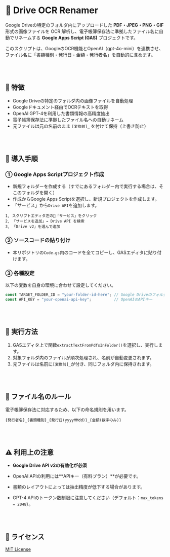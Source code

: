 # 📄 Drive OCR Renamer

Google Driveの特定のフォルダ内にアップロードした **PDF・JPEG・PNG・GIF** 形式の画像ファイルを OCR 解析し、電子帳簿保存法に準拠したファイル名に自動でリネームする **Google Apps Script (GAS)** プロジェクトです。

このスクリプトは、GoogleのOCR機能とOpenAI（gpt-4o-mini）を連携させ、ファイル名に「書類種別・発行日・金額・発行者名」を自動的に含めます。


<br><br>

## 📌 特徴

- Google Driveの特定のフォルダ内の画像ファイルを自動処理
- Googleドキュメント経由でOCRテキストを取得
- OpenAI GPT-4を利用した書類情報の高精度抽出
- 電子帳簿保存法に準拠したファイル名への自動リネーム
- 元ファイルは元の名前のまま `[変換前]_` を付けて保持（上書き防止）

<br><br>

## 🚀 導入手順

### ① Google Apps Scriptプロジェクト作成
- 新規フォルダーを作成する（すでにあるフォルダー内で実行する場合は、そこのフォルダを開く）
- 作成からGoogle Apps Scriptを選択し、新規プロジェクトを作成します。
- 「サービス」から`Drive API`を追加します。
```
1, スクリプトエディタ左の🔌「サービス」をクリック
2, 「サービスを追加」→ Drive API を検索
3, 「Drive v2」を選んで追加
```


### ② ソースコードの貼り付け

- 本リポジトリの`Code.gs`内のコードを全てコピーし、GASエディタに貼り付けます。

### ③ 各種設定

以下の変数を自身の環境に合わせて設定してください。

```javascript
const TARGET_FOLDER_ID = "your-folder-id-here"; // Google DriveのフォルダID
const API_KEY = "your-openai-api-key";          // OpenAIのAPIキー
```

<br><br>

## 🎯 実行方法

1. GASエディタ上で関数`extractTextFromPdfsInFolder()`を選択し、実行します。
2. 対象フォルダ内のファイルが順次処理され、名前が自動変更されます。
3. 元ファイルは名前に`[変換前]_`が付き、同じフォルダ内に保持されます。

<br><br>

## 📑 ファイル名のルール

電子帳簿保存法に対応するため、以下の命名規則を用います。

```
{発行者名}_{書類種別}_{発行日(yyyyMMdd)}_{金額(数字のみ)}
```

<br><br>

## ⚠️ 利用上の注意

- **Google Drive API v2の有効化が必須**  

- OpenAI APIの利用には**APIキー（有料プラン）**が必要です。

- 書類のレイアウトによっては抽出精度が低下する場合があります。

- GPT-4 APIのトークン数制限に注意してください（デフォルト：`max_tokens = 2048`）。


<br><br>

## 📜 ライセンス

[MIT License](LICENSE)
